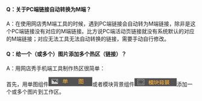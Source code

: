 #### Q：关于PC端链接自动转换为M端？

A：在使用网店秀M端工具的时候，遇到PC端链接会自动转为M端链接，除非是这个PC端链接没有对应的M端链接。比方说PC端活动页链接就没有系统默认的对应的M端链接；对应无法工具无法自动转换的链接，需要手动自行修改。

#### Q：给一个（或多个）图片添加多个热区（链接）？

A：用网店秀手机端工具制作热区很简单：

首先，用单图组件![](/assets/imdegt.png)或者模块背景组件![](/assets/ime5t.png)添加一个或多个图片到工作区。



